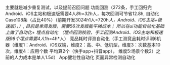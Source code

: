 主要就是减少重复测试，以及提前召回问题
功能回测（272条，手工回归完Android、iOS主站和极速版需要4人*8h=32h*人，每次回测可节省12.8h, 
自动化Case108条（占比40%）（前期开发30*24h*1人=720h*人，Android、iOS主站+极速版），）,
目前是单周发版，需要56次发版能平摊成本；
所以在ui功能自动化基础上做了自动化+
埋点自动化 （埋点回测校验，手工回测Android、iOS主站和极速版98个埋点需要4人*1h=4h*人）
竞品耗时评测自动化（手工测竞品耗时评测6机器（维度1：Android、iOS双端，维度2：高、中、低机型，维度3：次数基本10次，维度4：应用个数 平均算2个（快手app+抖音app），
维度5:场景个数2）之前的人力成本是单人1.5d）
App健壮性自动化
页面异常检测自动化
